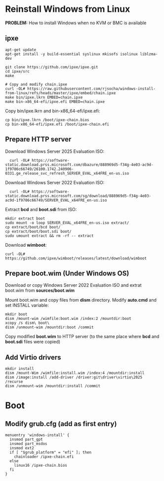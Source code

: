 # Reinstall Windows from Linux

**PROBLEM:** How to install Windows when no KVM or BMC is available

## ipxe

```
apt-get update
apt-get install -y build-essential syslinux mkisofs isolinux liblzma-dev
```

```
git clone https://github.com/ipxe/ipxe.git
cd ipxe/src
make
```

```
# Copy and modify chain.ipxe
curl -OL# https://raw.githubusercontent.com/rjsocha/windows-install-from-linux/refs/heads/master/ipxe/embed/chain.ipxe
make bin/ipxe.lkrn EMBED=chain.ipxe
make bin-x86_64-efi/ipxe.efi EMBED=chain.ipxe
```

Copy bin/ipxe.lkrn and bin-x86_64-efi/ipxe.efi:
```
cp bin/ipxe.lkrn /boot/ipxe-chain.bios
cp bin-x86_64-efi/ipxe.efi /boot/ipxe-chain.efi
```

## Prepare HTTP server

Download Windows Server 2025 Evaluation ISO:

```
  curl -OL# https://software-static.download.prss.microsoft.com/dbazure/888969d5-f34g-4e03-ac9d-1f9786c66749/26100.1742.240906-0331.ge_release_svc_refresh_SERVER_EVAL_x64FRE_en-us.iso
```


Download Windows Server 2022 Evaluation ISO:

```
  curl -OL# https://software-static.download.prss.microsoft.com/sg/download/888969d5-f34g-4e03-ac9d-1f9786c66749/SERVER_EVAL_x64FRE_en-us.iso
```

Extract **bcd** and **boot.sdi** from ISO:

```
mkdir extract boot
sudo mount -o loop SERVER_EVAL_x64FRE_en-us.iso extract/
cp extract/boot/bcd boot/
cp extract/boot/boot.sdi boot/
sudo umount extract && rm -rf -- extract
```

Download **wimboot**:
```
curl -OL# https://github.com/ipxe/wimboot/releases/latest/download/wimboot
```

## Prepare boot.wim (Under Windows OS)

Download or copy Windows Server 2022 Evaluation ISO and extrat boot.wim from **sources/boot.wim**

Mount boot.wim and copy files from **dism** directory. Modify **auto.cmd** and set INSTALL variable:

```
mkdir boot
dism /mount-wim /wimfile:boot.wim /index:2 /mountdir:boot
xcopy /s dism\ boot\
dism /unmount-wim /mountdir:boot /commit
```

Copy modified **boot.wim** to HTTP server (to the same place where **bcd** and **boot.sdi** files were copied)


## Add Virtio drivers

```
mkdir install
dism /mount-Wim /wimfile:install.wim /index:4 /mountdir:install
dism /image:install /add-driver /driver:git\driver\virtio\2025 /recurse
dism /unmount-wim /mountdir:install /commit
```

# Boot

## Modify grub.cfg (add as first entry)

```
menuentry 'windows-install' {
  insmod part_gpt
  insmod part_msdos
  insmod ext2
  if [ "$grub_platform" = "efi" ]; then
    chainloader /ipxe-chain.efi
  else
    linux16 /ipxe-chain.bios
  fi
}
```
